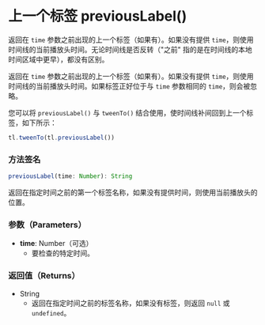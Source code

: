 # 上一个标签 previousLabel()

返回在 `time` 参数之前出现的上一个标签（如果有）。如果没有提供 `time`，则使用时间线的当前播放头时间。无论时间线是否反转（"之前" 指的是在时间线的本地时间区域中更早），都没有区别。

返回在 `time` 参数之前出现的上一个标签（如果有）。如果没有提供 `time`，则使用时间线的当前播放头时间。如果标签正好位于与 `time` 参数相同的 `time`，则会被忽略。

您可以将 `previousLabel()` 与 `tweenTo()` 结合使用，使时间线补间回到上一个标签，如下所示：

```typescript
tl.tweenTo(tl.previousLabel())
```

### 方法签名

```typescript
previousLabel(time: Number): String
```

返回在指定时间之前的第一个标签名称，如果没有提供时间，则使用当前播放头的位置。

### 参数（Parameters）

- **time**: Number（可选）
  - 要检查的特定时间。

### 返回值（Returns）

- String
  - 返回在指定时间之前的标签名称，如果没有标签，则返回 `null` 或 `undefined`。
